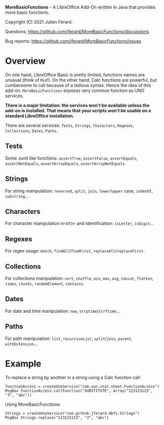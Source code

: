 **MoreBasicFunctions** - A LibreOffice Add-On written in Java that provides more basic functions.

Copyright (C) 2021 Julien Férard.

Questions: https://github.com/jferard/MoreBasicFunctions/discussions

Bug reports: https://github.com/jferard/MoreBasicFunctions/issues

# Overview

On one hand, LibreOffice Basic is pretty limited, functions names are unusual (think of `Mid`!). On the other hand, Calc functions are powerful, but cumbersome to call because of a tedious syntax. Hence the idea of this add-on: `MoreBasicFunctions` exposes very common function as UNO services.  

**There is a major limitation: the services won't be available unless the add-on is installed. That means that your scripts won't be usable on a standard LibreOffice installation.**  

There are several services: `Tests`, `Strings`, `Characters`, `Regexes`, `Collections`, `Dates`, `Paths`.

## Tests
Some Junit like functions: `assertTrue`, `assertFalse`, `assertEquals`, `assertNotEquals`,
`assertArrayEquals`, `assertArrayNotEquals`.

## Strings
For string manipulation: `reversed`, `split`, `join`, `lower`/`upper` case, `indexOf`,
`substring`...

## Characters
For character manipulation `Ord`/`Chr` and identification: `isLetter`, `isDigit`...

## Regexes
For regex usage: `match`, `findAll`/`findFirst`, `replaceAll`/`replaceFirst`.

## Collections
For collections manipulation: `sort`, `shuffle`, `min`, `max`, `avg`, `concat`, `flatten`, `times`,
`chunks`, `randomElement`, `contains`.

## Dates
For date and time manipulation: `now`, `strptime`/`strftime`...

## Paths
For path manipulation: `list`, `recursiveList`, `split`/`join`, `parent`, `withExtension`...

# Example
To replace a string by another in a string using a Calc function call:

	functionAccess = createUnoService("com.sun.star.sheet.FunctionAccess")  
	MsgBox functionAccess.callFunction("SUBSTITUTE", Array("123123123", "3", "abc"))

Using MoreBasicFunctions:

	Strings = createUnoService("com.github.jferard.mbfs.Strings")
	MsgBox Strings.replace("123123123", "3", "abc")

